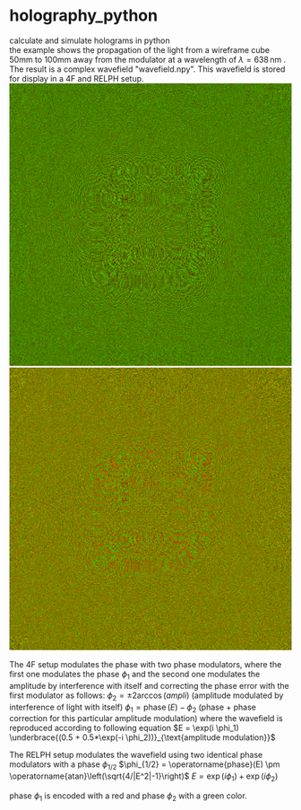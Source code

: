 # holography_python
calculate and simulate holograms in python<br>
the example shows the propagation of the light from a wireframe cube 50mm to 100mm away from the modulator at a wavelength of $\lambda=638\,$nm .
The result is a complex wavefield "wavefield.npy".
This wavefield is stored for display in a 4F and RELPH setup.
<img src="4F.png">
<img src="RELPH.png">

The 4F setup modulates the phase with two phase modulators, where the first one modulates the phase $\phi_1$ and the second one modulates the amplitude by interference with itself and correcting the phase error with the first modulator as follows:
$\phi_2 = \pm 2 \operatorname{arccos}(ampli)$
(amplitude modulated by interference of light with itself)
$\phi_1 = \operatorname{phase}(E) - \phi_2$
(phase + phase correction for this particular amplitude modulation)
where the wavefield is reproduced according to following equation
$E = \exp(i \phi_1) \underbrace{(0.5 + 0.5*\exp(-i \phi_2))}_{\text{amplitude modulation}}$

The RELPH setup modulates the wavefield using two identical phase modulators with a phase $\phi_{1/2}$
$\phi_{1/2} = \operatorname{phase}(E) \pm \operatorname{atan}\left(\sqrt{4/|E^2|-1}\right)$
$E = \exp(i \phi_1) + \exp(i \phi_2)$

phase $\phi_1$ is encoded with a red and phase $\phi_2$ with a green color.
